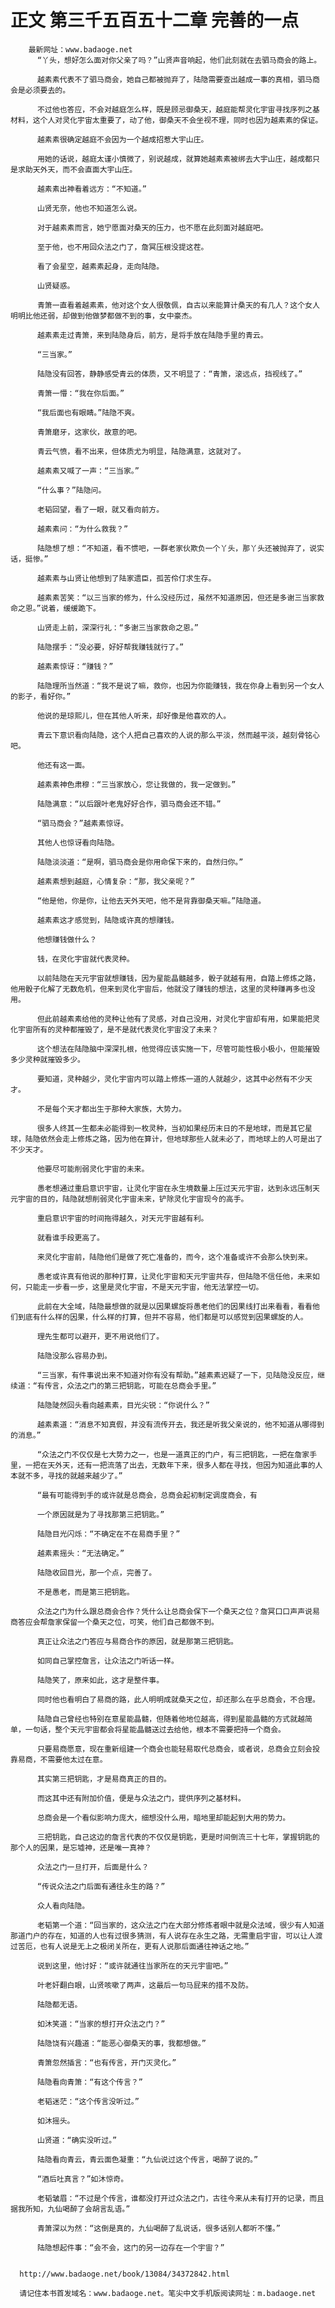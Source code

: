 # 正文 第三千五百五十二章 完善的一点
        最新网址：www.badaoge.net
          “丫头，想好怎么面对你父亲了吗？”山贤声音响起，他们此刻就在去驷马商会的路上。
      
          越素素代表不了驷马商会，她自己都被抛弃了，陆隐需要查出越成一事的真相，驷马商会是必须要去的。
      
          不过他也答应，不会对越庭怎么样，既是顾忌御桑天，越庭能帮灵化宇宙寻找序列之基材料，这个人对灵化宇宙太重要了，动了他，御桑天不会坐视不理，同时也因为越素素的保证。
      
          越素素很确定越庭不会因为一个越成招惹大宇山庄。
      
          用她的话说，越庭太谨小慎微了，别说越成，就算她越素素被绑去大宇山庄，越成都只是求助天外天，而不会直面大宇山庄。
      
          越素素出神看着远方：“不知道。”
      
          山贤无奈，他也不知道怎么说。
      
          对于越素素而言，她宁愿面对桑天的压力，也不愿在此刻面对越庭吧。
      
          至于他，也不用回众法之门了，詹冥压根没提这茬。
      
          看了会星空，越素素起身，走向陆隐。
      
          山贤疑惑。
      
          青箫一直看着越素素，他对这个女人很敬佩，自古以来能算计桑天的有几人？这个女人明明比他还弱，却做到他做梦都做不到的事，女中豪杰。
      
          越素素走过青箫，来到陆隐身后，前方，是将手放在陆隐手里的青云。
      
          “三当家。”
      
          陆隐没有回答，静静感受青云的体质，又不明显了：“青箫，滚远点，挡视线了。”
      
          青箫一懵：“我在你后面。”
      
          “我后面也有眼睛。”陆隐不爽。
      
          青箫磨牙，这家伙，故意的吧。
      
          青云气愤，看不出来，但体质尤为明显，陆隐满意，这就对了。
      
          越素素又喊了一声：“三当家。”
      
          “什么事？”陆隐问。
      
          老韬回望，看了一眼，就又看向前方。
      
          越素素问：“为什么救我？”
      
          陆隐想了想：“不知道，看不惯吧，一群老家伙欺负一个丫头，那丫头还被抛弃了，说实话，挺惨。”
      
          越素素与山贤让他想到了陆家遗臣，孤苦伶仃求生存。
      
          越素素苦笑：“以三当家的修为，什么没经历过，虽然不知道原因，但还是多谢三当家救命之恩。”说着，缓缓跪下。
      
          山贤走上前，深深行礼：“多谢三当家救命之恩。”
      
          陆隐摆手：“没必要，好好帮我赚钱就行了。”
      
          越素素惊讶：“赚钱？”
      
          陆隐理所当然道：“我不是说了嘛，救你，也因为你能赚钱，我在你身上看到另一个女人的影子，看好你。”
      
          他说的是琼熙儿，但在其他人听来，却好像是他喜欢的人。
      
          青云下意识看向陆隐，这个人把自己喜欢的人说的那么平淡，然而越平淡，越刻骨铭心吧。
      
          他还有这一面。
      
          越素素神色肃穆：“三当家放心，您让我做的，我一定做到。”
      
          陆隐满意：“以后跟叶老鬼好好合作，驷马商会还不错。”
      
          “驷马商会？”越素素惊讶。
      
          其他人也惊讶看向陆隐。
      
          陆隐淡淡道：“是啊，驷马商会是你用命保下来的，自然归你。”
      
          越素素想到越庭，心情复杂：“那，我父亲呢？”
      
          “他是他，你是你，让他去天外天吧，他不是背靠御桑天嘛。”陆隐道。
      
          越素素这才感觉到，陆隐或许真的想赚钱。
      
          他想赚钱做什么？
      
          钱，在灵化宇宙就代表灵种。
      
          以前陆隐在天元宇宙就想赚钱，因为星能晶髓越多，骰子就越有用，自踏上修炼之路，他用骰子化解了无数危机，但来到灵化宇宙后，他就没了赚钱的想法，这里的灵种赚再多也没用。
      
          但此前越素素给他的灵种让他有了灵感，对自己没用，对灵化宇宙却有用，如果能把灵化宇宙所有的灵种都摧毁了，是不是就代表灵化宇宙没了未来？
      
          这个想法在陆隐脑中深深扎根，他觉得应该实施一下，尽管可能性极小极小，但能摧毁多少灵种就摧毁多少。
      
          要知道，灵种越少，灵化宇宙内可以踏上修炼一道的人就越少，这其中必然有不少天才。
      
          不是每个天才都出生于那种大家族，大势力。
      
          很多人终其一生都未必能得到一枚灵种，当初如果经历末日的不是地球，而是其它星球，陆隐依然会走上修炼之路，因为他在算计，但地球那些人就未必了，而地球上的人可是出了不少天才。
      
          他要尽可能削弱灵化宇宙的未来。
      
          愚老想通过重启意识宇宙，让灵化宇宙在永生境数量上压过天元宇宙，达到永远压制天元宇宙的目的，陆隐就想削弱灵化宇宙未来，铲除灵化宇宙现今的高手。
      
          重启意识宇宙的时间拖得越久，对天元宇宙越有利。
      
          就看谁手段更高了。
      
          来灵化宇宙前，陆隐他们是做了死亡准备的，而今，这个准备或许不会那么快到来。
      
          愚老或许真有他说的那种打算，让灵化宇宙和天元宇宙共存，但陆隐不信任他，未来如何，只能走一步看一步，这里是灵化宇宙，不是天元宇宙，他无法掌控一切。
      
          此前在大全域，陆隐最想做的就是以因果螺旋将愚老他们的因果线打出来看看，看看他们到底有什么样的因果，什么样的打算，但并不容易，他们都是可以感觉到因果螺旋的人。
      
          理先生都可以避开，更不用说他们了。
      
          陆隐没那么容易办到。
      
          “三当家，有件事说出来不知道对你有没有帮助。”越素素迟疑了一下，见陆隐没反应，继续道：“有传言，众法之门的第三把钥匙，可能在总商会手里。”
      
          陆隐陡然回头看向越素素，目光尖锐：“你说什么？”
      
          越素素道：“消息不知真假，并没有流传开去，我还是听我父亲说的，他不知道从哪得到的消息。”
      
          “众法之门不仅仅是七大势力之一，也是一道真正的门户，有三把钥匙，一把在詹家手里，一把在天外天，还有一把流落了出去，无数年下来，很多人都在寻找，但因为知道此事的人本就不多，寻找的就越来越少了。”
      
          “最有可能得到手的或许就是总商会，总商会起初制定调度商会，有
      
          一个原因就是为了寻找那第三把钥匙。”
      
          陆隐目光闪烁：“不确定在不在易商手里？”
      
          越素素摇头：“无法确定。”
      
          陆隐收回目光，那一个点，完善了。
      
          不是愚老，而是第三把钥匙。
      
          众法之门为什么跟总商会合作？凭什么让总商会保下一个桑天之位？詹冥口口声声说易商答应会帮詹家保留一个桑天之位，可笑，他们自己都做不到。
      
          真正让众法之门答应与易商合作的原因，就是那第三把钥匙。
      
          如同自己掌控詹言，让众法之门听话一样。
      
          陆隐笑了，原来如此，这才是整件事。
      
          同时他也看明白了易商的路，此人明明成就桑天之位，却还那么在乎总商会，不合理。
      
          陆隐自己曾经也特别在意星能晶髓，但随着他地位越高，得到星能晶髓的方式就越简单，一句话，整个天元宇宙都会将星能晶髓送过去给他，根本不需要把持一个商会。
      
          只要易商愿意，现在重新组建一个商会也能轻易取代总商会，或者说，总商会立刻会投靠易商，不需要他太过在意。
      
          其实第三把钥匙，才是易商真正的目的。
      
          而这其中还有附加价值，便是与众法之门，提供序列之基材料。
      
          总商会是一个看似影响力庞大，细想没什么用，暗地里却能起到大用的势力。
      
          三把钥匙，自己这边的詹言代表的不仅仅是钥匙，更是时间倒流三十七年，掌握钥匙的那个人的因果，是忘墟神，还是唯一真神？
      
          众法之门一旦打开，后面是什么？
      
          “传说众法之门后面有通往永生的路？”
      
          众人看向陆隐。
      
          老韬第一个道：“回当家的，这众法之门在大部分修炼者眼中就是众法域，很少有人知道那道门户的存在，知道的人也有过很多猜测，有人说存在永生之路，无需重启宇宙，可以让人渡过苦厄，也有人说是无上之极闭关所在，更有人说那后面通往神话之地。”
      
          说到这里，他讨好：“或许就通往当家所在的天元宇宙吧。”
      
          叶老奸翻白眼，山贤咳嗽了两声，这最后一句马屁来的措不及防。
      
          陆隐都无语。
      
          如沐笑道：“当家的想打开众法之门？”
      
          陆隐饶有兴趣道：“能恶心御桑天的事，我都想做。”
      
          青箫忽然插言：“也有传言，开门灭灵化。”
      
          陆隐看向青箫：“有这个传言？”
      
          老韬迷茫：“这个传言没听过。”
      
          如沐摇头。
      
          山贤道：“确实没听过。”
      
          陆隐看向青云，青云面色凝重：“九仙说过这个传言，喝醉了说的。”
      
          “酒后吐真言？”如沐惊奇。
      
          老韬皱眉：“不过是个传言，谁都没打开过众法之门，古往今来从未有打开的记录，而且据我所知，九仙喝醉了会胡言乱语。”
      
          青箫深以为然：“这倒是真的，九仙喝醉了乱说话，很多话别人都听不懂。”
      
          陆隐想起件事：“会不会，这门的另一边存在一个宇宙？”
      
      
      http://www.badaoge.net/book/13084/34372842.html
      
      请记住本书首发域名：www.badaoge.net。笔尖中文手机版阅读网址：m.badaoge.net